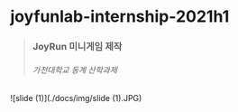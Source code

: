# joyfunlab-internship-2021h1


> ### JoyRun 미니게임 제작
> ###### 가천대학교 동계 산학과제 

![slide (1)](./docs/img/slide (1).JPG)
